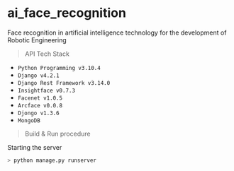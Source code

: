 # ai_face_recognition

Face recognition in artificial intelligence technology for the development of Robotic Engineering

> API Tech Stack

* `Python Programming v3.10.4`
* `Django v4.2.1`
* `Django Rest Framework v3.14.0`
* `Insightface v0.7.3`
* `Facenet v1.0.5`
* `Arcface v0.0.8`
* `Djongo v1.3.6`
* `MongoDB`

> Build & Run procedure

Starting the server
```bash
> python manage.py runserver
```